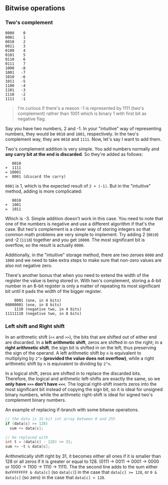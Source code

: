 ## Bitwise operations

### Two's complement
```
0000    0
0001    1
0010    2
0011    3
0100    4
0101    5
0110    6
0111    7
1000   -8
1001   -7
1010   -6
1011   -5
1100   -4
1101   -3
1110   -2
1111   -1
```

> I'm curious if there's a reason -1 is represented by 1111 (two's complement) rather than 1001 which is binary 1 with first bit as negative flag.

Say you have two numbers, 2 and -1. In your "intuitive" way of representing numbers, they would be `0010` and `1001`, respectively. In the two's complement way, they are `0010` and `1111`. Now, let's say I want to add them.

Two's complement addition is very simple. You add numbers normally and **any carry bit at the end is discarded**. So they're added as follows:

```
   0010
+  1111
= 10001
=  0001 (discard the carry)
```

`0001` is 1, which is the expected result of `2 + (-1)`. But in the "intuitive" method, adding is more complicated:

```
   0010
+  1001
=  1011
```

Which is -3. Simple addition doesn't work in this case. You need to note that one of the numbers is negative and use a different algorithm if that's the case. But two's complement is a clever way of storing integers so that common math problems are very simple to implement. Try adding 2 (`0010`) and -2 (`1110`) together and you get `10000`. The most significant bit is overflow, so the result is actually `0000`.

Additionally, in the "intuitive" storage method, there are two zeroes `0000` and `1000` and we need to take extra steps to make sure that non-zero values are also not negative zero.

There's another bonus that when you need to extend the width of the register the value is being stored in. With two's complement, storing a 4-bit number in an 8-bit register is only a matter of repeating its most significant bit until it pads the width of the bigger register.

```
    0001 (one, in 4 bits)
00000001 (one, in 8 bits)
    1110 (negative two, in 4 bits)
11111110 (negative two, in 8 bits)
```

### Left shift and Right shift
In an arithmetic shift (`<<` and `>>`), the bits that are shifted out of either end are discarded. In a **left arithmetic shift**, zeros are shifted in on the right; in a **right arithmetic shift**, the sign bit is shifted in on the left, thus preserving the sign of the operand. A left arithmetic shift by `n` is equivalent to multiplying by `2^n` **(provided the value does not overflow)**, while a right arithmetic shift by `n` is equivalent to dividing by `2^n`.

In a logical shift, zeros are shifted in to replace the discarded bits. Therefore, the logical and arithmetic left-shifts are exactly the same, so we **only have `>>>` don't have `<<<`**. The logical right-shift inserts zeros into the most significant bit instead of copying the sign bit, so it is ideal for unsigned binary numbers, while the arithmetic right-shift is ideal for signed two's complement binary numbers.

An example of replacing if-branch with some bitwise operations.
```java
// the data is 32-bit int array between 0 and 255
if (data[c] >= 128)
  sum += data[c];

// be replaced with
int t = (data[c] - 128) >> 31;
sum += ~t & data[c];
```

Arithmetically shift right by 31, it becomes either all ones if it is smaller than 128 or all zeros if it is greater or equal to 128. (0111 -> 0011 -> 0001 -> 0000 or 1000 -> 1100 -> 1110 -> 1111). The the second line adds to the sum either `0xFFFFFFFF & data[c]` (so `data[c]`) in the case that `data[c] >= 128`, or `0 & data[c]` (so zero) in the case that `data[c] < 128`.
